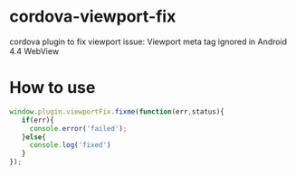 cordova-viewport-fix
====================

cordova plugin to fix viewport issue: Viewport meta tag ignored in Android 4.4 WebView


How to use
==============
```js
window.plugin.viewportFix.fixme(function(err,status){
   if(err){
     console.error('failed');
   }else{
     console.log('fixed')
   }
});
```
